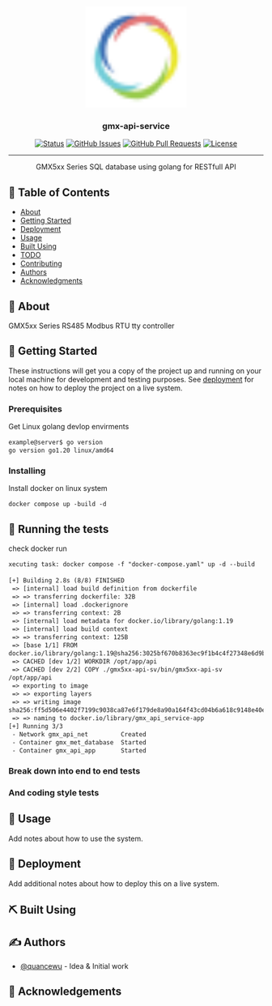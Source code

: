 <p align="center">
  <a href="" rel="noopener">
 <img width=200px height=200px src="https://github.com/quancewu/gmx-api-service/blob/master/picture/favicon.svg" alt="Project logo"></a>
</p>

<h3 align="center">gmx-api-service</h3>

<div align="center">

[![Status](https://img.shields.io/badge/status-active-success.svg)]()
[![GitHub Issues](https://img.shields.io/github/issues/quancewu/gmx-api-service.svg)](https://github.com/quancewu/gmx-api-service/issues)
[![GitHub Pull Requests](https://img.shields.io/github/issues-pr/quancewu/gmx-api-service.svg)](https://github.com/quancewu/gmx-api-service/pulls)
[![License](https://img.shields.io/badge/license-MIT-blue.svg)](/LICENSE)

</div>

---

<p align="center"> GMX5xx Series SQL database using golang for RESTfull API
    <br> 
</p>

## 📝 Table of Contents

- [About](#about)
- [Getting Started](#getting_started)
- [Deployment](#deployment)
- [Usage](#usage)
- [Built Using](#built_using)
- [TODO](../TODO.md)
- [Contributing](../CONTRIBUTING.md)
- [Authors](#authors)
- [Acknowledgments](#acknowledgement)

## 🧐 About <a name = "about"></a>

GMX5xx Series RS485 Modbus RTU tty controller

## 🏁 Getting Started <a name = "getting_started"></a>

These instructions will get you a copy of the project up and running on your local machine for development and testing purposes. See [deployment](#deployment) for notes on how to deploy the project on a live system.

### Prerequisites

Get Linux golang devlop envirments

```
example@server$ go version
go version go1.20 linux/amd64
```

### Installing

Install docker on linux system

```
docker compose up -build -d
```


## 🔧 Running the tests <a name = "tests"></a>

check docker run

```
xecuting task: docker compose -f "docker-compose.yaml" up -d --build 

[+] Building 2.8s (8/8) FINISHED
 => [internal] load build definition from dockerfile                                                                                                                    
 => => transferring dockerfile: 32B                                                                                                                                     
 => [internal] load .dockerignore                                                                                                                                       
 => => transferring context: 2B                                                                                                                                         
 => [internal] load metadata for docker.io/library/golang:1.19                                                                                                          
 => [internal] load build context                                                                                                                                       
 => => transferring context: 125B                                                                                                                                       
 => [base 1/1] FROM docker.io/library/golang:1.19@sha256:3025bf670b8363ec9f1b4c4f27348e6d9b7fec607c47e401e40df816853e743a                                               
 => CACHED [dev 1/2] WORKDIR /opt/app/api                                                                                                                               
 => CACHED [dev 2/2] COPY ./gmx5xx-api-sv/bin/gmx5xx-api-sv /opt/app/api                                                                                                
 => exporting to image                                                                                                                                                  
 => => exporting layers                                                                                                                                                 
 => => writing image sha256:ff5d506e4402f7199c9038ca87e6f179de8a90a164f43cd04b6a618c9148e40e                                                                            
 => => naming to docker.io/library/gmx_api_service-app                                                                                                                  
[+] Running 3/3
 - Network gmx_api_net         Created                                                                                                                                  
 - Container gmx_met_database  Started                                                                                                                                  
 - Container gmx_api_app       Started
```

### Break down into end to end tests


### And coding style tests



## 🎈 Usage <a name="usage"></a>

Add notes about how to use the system.

## 🚀 Deployment <a name = "deployment"></a>

Add additional notes about how to deploy this on a live system.

## ⛏️ Built Using <a name = "built_using"></a>

## ✍️ Authors <a name = "authors"></a>

- [@quancewu](https://github.com/quancewu) - Idea & Initial work

## 🎉 Acknowledgements <a name = "acknowledgement"></a>

